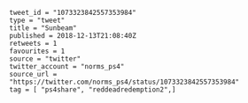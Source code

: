 ```
tweet_id = "1073323842557353984"
type = "tweet"
title = "Sunbeam"
published = 2018-12-13T21:08:40Z
retweets = 1
favourites = 1
source = "twitter"
twitter_account = "norms_ps4"
source_url = "https://twitter.com/norms_ps4/status/1073323842557353984"
tag = [ "ps4share", "reddeadredemption2",]
```

<p class='image'><img src='http://mnf.m17s.net/2018/12/13/DuU2WHMW0AMOzRj.jpg' alt=''></p>

